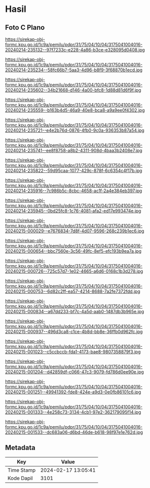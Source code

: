 # Hasil

## Foto C Plano

https://sirekap-obj-formc.kpu.go.id/1c9a/pemilu/pdpr/31/75/04/10/04/3175041004016-20240214-235132--97f7233c-e228-4a86-b3ce-e328095d0408.jpg

https://sirekap-obj-formc.kpu.go.id/1c9a/pemilu/pdpr/31/75/04/10/04/3175041004016-20240214-235234--58fc66b7-5aa3-4d96-b8f9-3f68870b1ecd.jpg

https://sirekap-obj-formc.kpu.go.id/1c9a/pemilu/pdpr/31/75/04/10/04/3175041004016-20240214-235602--34b21668-d146-4a00-bfc8-1d88d81d6f9f.jpg

https://sirekap-obj-formc.kpu.go.id/1c9a/pemilu/pdpr/31/75/04/10/04/3175041004016-20240214-235559--b163b4d5-46a9-40e8-bca8-a9a9ee0f4302.jpg

https://sirekap-obj-formc.kpu.go.id/1c9a/pemilu/pdpr/31/75/04/10/04/3175041004016-20240214-235721--e4e2b76d-0876-4fb0-9c0a-936353b87a54.jpg

https://sirekap-obj-formc.kpu.go.id/1c9a/pemilu/pdpr/31/75/04/10/04/3175041004016-20240214-235741--ee8f8758-a8b2-4311-908d-4baa3b2408e7.jpg

https://sirekap-obj-formc.kpu.go.id/1c9a/pemilu/pdpr/31/75/04/10/04/3175041004016-20240214-235822--59d95caa-1077-429c-878f-6c6354c4f17b.jpg

https://sirekap-obj-formc.kpu.go.id/1c9a/pemilu/pdpr/31/75/04/10/04/3175041004016-20240214-235916--7c986b5c-8cbc-4658-ac1f-2a4e384eb397.jpg

https://sirekap-obj-formc.kpu.go.id/1c9a/pemilu/pdpr/31/75/04/10/04/3175041004016-20240214-235945--0bd25fc8-1c76-4081-afa2-ed17e993474e.jpg

https://sirekap-obj-formc.kpu.go.id/1c9a/pemilu/pdpr/31/75/04/10/04/3175041004016-20240215-000029--e7676834-7d8f-4d07-9596-268c239b1ec6.jpg

https://sirekap-obj-formc.kpu.go.id/1c9a/pemilu/pdpr/31/75/04/10/04/3175041004016-20240215-000654--bbc7560e-3c56-49fc-8ef5-efc193b9ea7a.jpg

https://sirekap-obj-formc.kpu.go.id/1c9a/pemilu/pdpr/31/75/04/10/04/3175041004016-20240215-000726--725c57d7-1e02-4665-a6d6-0168c1b3d278.jpg

https://sirekap-obj-formc.kpu.go.id/1c9a/pemilu/pdpr/31/75/04/10/04/3175041004016-20240215-000753--6d82c2ff-ea57-4214-8688-7a2fe7372fdd.jpg

https://sirekap-obj-formc.kpu.go.id/1c9a/pemilu/pdpr/31/75/04/10/04/3175041004016-20240215-000834--a67dd233-bf7c-4a5d-aab0-1487db3b965e.jpg

https://sirekap-obj-formc.kpu.go.id/1c9a/pemilu/pdpr/31/75/04/10/04/3175041004016-20240215-000937--496d3ca8-c1ce-4b8d-bb8e-36ffb0d962fc.jpg

https://sirekap-obj-formc.kpu.go.id/1c9a/pemilu/pdpr/31/75/04/10/04/3175041004016-20240215-001023--c5ccbccb-fda1-4173-bae8-9807358879f3.jpg

https://sirekap-obj-formc.kpu.go.id/1c9a/pemilu/pdpr/31/75/04/10/04/3175041004016-20240215-001204--d42859df-c066-47c3-9079-fd786d0ee90e.jpg

https://sirekap-obj-formc.kpu.go.id/1c9a/pemilu/pdpr/31/75/04/10/04/3175041004016-20240215-001251--49941392-fde8-424e-a9d3-0e0fb86101c6.jpg

https://sirekap-obj-formc.kpu.go.id/1c9a/pemilu/pdpr/31/75/04/10/04/3175041004016-20240215-001333--4e258c73-3134-4cb1-97e2-362179095f14.jpg

https://sirekap-obj-formc.kpu.go.id/1c9a/pemilu/pdpr/31/75/04/10/04/3175041004016-20240215-001533--dc683a06-d6bd-46de-b618-98f97e1e762d.jpg


## Metadata

| Key        | Value               |
| ---------- | ------------------- |
| Time Stamp | 2024-02-17 13:05:41 |
| Kode Dapil | 3101                |



